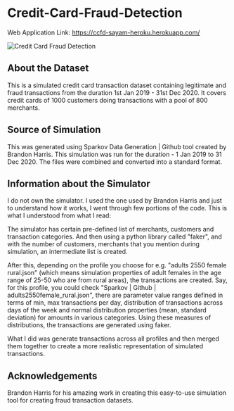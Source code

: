 # Credit-Card-Fraud-Detection

Web Application Link: https://ccfd-sayam-heroku.herokuapp.com/

![Credit Card Fraud Detection](https://www.google.com/imgres?imgurl=https%3A%2F%2Fmiro.medium.com%2Fmax%2F640%2F0*_6WEDnZubsQfTMlY.png&imgrefurl=https%3A%2F%2Fmedium.com%2Fanalytics-vidhya%2Fcredit-card-fraud-detection-c66d1399c0b7&tbnid=1PZKLDozRUbgrM&vet=12ahUKEwjJs6zEi4_4AhX2_jgGHYALChAQMygAegUIARDVAQ..i&docid=J-4icRveNgIpQM&w=640&h=360&q=Credit%20Card%20Fraud%20Detection%20image&client=firefox-b-d&ved=2ahUKEwjJs6zEi4_4AhX2_jgGHYALChAQMygAegUIARDVAQ)

## About the Dataset

This is a simulated credit card transaction dataset containing legitimate and fraud transactions from the duration 1st Jan 2019 - 31st Dec 2020. It covers credit cards of 1000 customers doing transactions with a pool of 800 merchants.

## Source of Simulation

This was generated using Sparkov Data Generation | Github tool created by Brandon Harris. This simulation was run for the duration - 1 Jan 2019 to 31 Dec 2020. The files were combined and converted into a standard format.

## Information about the Simulator

I do not own the simulator. I used the one used by Brandon Harris and just to understand how it works, I went through few portions of the code. This is what I understood from what I read:

The simulator has certain pre-defined list of merchants, customers and transaction categories. And then using a python library called "faker", and with the number of customers, merchants that you mention during simulation, an intermediate list is created.

After this, depending on the profile you choose for e.g. "adults 2550 female rural.json" (which means simulation properties of adult females in the age range of 25-50 who are from rural areas), the transactions are created. Say, for this profile, you could check "Sparkov | Github | adults2550female_rural.json", there are parameter value ranges defined in terms of min, max transactions per day, distribution of transactions across days of the week and normal distribution properties (mean, standard deviation) for amounts in various categories. Using these measures of distributions, the transactions are generated using faker.

What I did was generate transactions across all profiles and then merged them together to create a more realistic representation of simulated transactions.

## Acknowledgements

Brandon Harris for his amazing work in creating this easy-to-use simulation tool for creating fraud transaction datasets.

